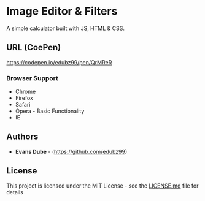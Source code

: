 # Image Editor & Filters

A simple calculator built with JS, HTML & CSS.

## URL (CoePen)

https://codepen.io/edubz99/pen/QrMReR

### Browser Support

* Chrome
* Firefox
* Safari
* Opera - Basic Functionality
* IE

## Authors

* **Evans Dube** - (https://github.com/edubz99)

## License

This project is licensed under the MIT License - see the [LICENSE.md](LICENSE.md) file for details
